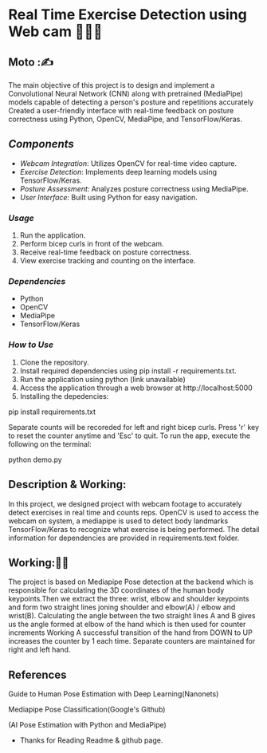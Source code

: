 # Real Time Exercise Detection using  Web cam 💪🏋‍♀️

## Moto :✍️

The main objective of this project is to design and implement a Convolutional Neural Network (CNN) along with pretrained (MediaPipe) models capable of detecting a person's posture and repetitions accurately
Created a user-friendly interface with real-time feedback on posture correctness using Python, OpenCV, MediaPipe, and TensorFlow/Keras.

## *Components*

- *Webcam Integration*: Utilizes OpenCV for real-time video capture.
- *Exercise Detection*: Implements deep learning models using TensorFlow/Keras.
- *Posture Assessment*: Analyzes posture correctness using MediaPipe.
- *User Interface*: Built using Python for easy navigation.


 ### *Usage*

1. Run the application.
2. Perform bicep curls in front of the webcam.
3. Receive real-time feedback on posture correctness.
4. View exercise tracking and counting on the interface.

### *Dependencies*

- Python
- OpenCV
- MediaPipe
- TensorFlow/Keras


### *How to Use*

1. Clone the repository.
2. Install required dependencies using pip install -r requirements.txt.
3. Run the application using python (link unavailable)
4. Access the application through a web browser at http://localhost:5000
5. Installing the depedencies:

pip install requirements.txt

Separate counts will be recoreded for left and right bicep curls. Press 'r' key to reset the counter anytime and 'Esc' to quit. To run the app, execute the following on the terminal:

python demo.py

## Description & Working:

In this project, we designed project with webcam footage to accurately detect exercises in real time and counts reps. OpenCV is used to access the webcam on system, a mediapipe is used to detect body landmarks TensorFlow/Keras to recognize what exercise is being performed. The detail information for dependencies are provided in requirements.text folder.

## Working:👨‍💻

The project is based on Mediapipe Pose detection at the backend which is responsible for calculating the 3D coordinates of the human body keypoints.Then we extract the three: wrist, elbow and shoulder keypoints and form two straight lines joning shoulder and elbow(A) / elbow and wrist(B). Calculating the angle between the two straight lines A and B gives us the angle formed at elbow of the hand which is then used for counter increments Working A successful transition of the hand from DOWN to UP increases the counter by 1 each time. Separate counters are maintained for right and left hand.

## References

Guide to Human Pose Estimation with Deep Learning(Nanonets)

Mediapipe Pose Classification(Google's Github)

(AI Pose Estimation with Python and MediaPipe)

- Thanks for Reading Readme & github page.
